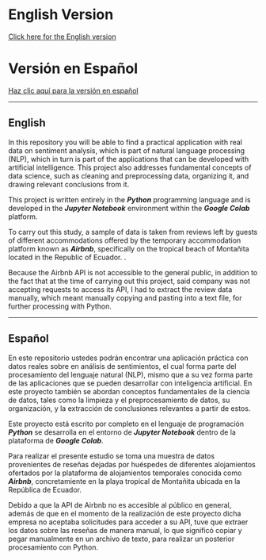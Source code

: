 # English Version
[Click here for the English version](#english)

# Versión en Español
[Haz clic aquí para la versión en español](#español)


---

## English

In this repository you will be able to find a practical application with real data on sentiment analysis, which is part of natural language processing (NLP), which in turn is part of the applications that can be developed with artificial intelligence. This project also addresses fundamental concepts of data science, such as cleaning and preprocessing data, organizing it, and drawing relevant conclusions from it.

This project is written entirely in the ***Python*** programming language and is developed in the ***Jupyter Notebook*** environment within the ***Google Colab*** platform.

To carry out this study, a sample of data is taken from reviews left by guests of different accommodations offered by the temporary accommodation platform known as ***Airbnb***, specifically on the tropical beach of Montañita located in the Republic of Ecuador. .

Because the Airbnb API is not accessible to the general public, in addition to the fact that at the time of carrying out this project, said company was not accepting requests to access its API, I had to extract the review data manually, which meant manually copying and pasting into a text file, for further processing with Python.

---

## Español

En este repositorio ustedes podrán encontrar una aplicación práctica con datos reales sobre en análisis de sentimientos, el cual forma parte del procesamiento del lenguaje natural (NLP), mismo que a su vez forma parte de las aplicaciones que se pueden desarrollar con inteligencia artificial. En este proyecto también se abordan conceptos fundamentales de la ciencia de datos, tales como la limpieza y el preprocesamiento de datos, su organización, y la extracción de conclusiones relevantes a partir de estos.

Este proyecto está escrito por completo en el lenguaje de programación ***Python*** se desarrolla en el entorno de ***Jupyter Notebook*** dentro de la plataforma de ***Google Colab***.

Para realizar el presente estudio se toma una muestra de datos provenientes de reseñas dejadas por huéspedes de diferentes alojamientos ofertados por la plataforma de alojamientos temporales conocida como ***Airbnb***,  concretamiente en la playa tropical de Montañita ubicada en la República de Ecuador.

Debido a que la API de Airbnb no es accesible al público en general, además de que en el momento de la realización de este proyecto dicha empresa no aceptaba solicitudes para acceder a su API, tuve que extraer los datos sobre las reseñas de manera manual, lo que significó copiar y pegar manualmente en un archivo de texto, para realizar un posterior procesamiento con Python.
